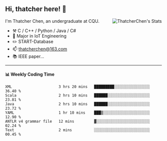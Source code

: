 ## Hi, thatcher here! :wave:

<img align="right" src="https://github-readme-stats.vercel.app/api?username=thatcherchen&title_color=333&text_color=777" alt="ThatcherChen's Stats" >

I'm Thatcher Chen, an undergraduate at CQU.

- :hammer_and_pick:  C / C++ / Python / Java / C# 
- :seedling:  Major in IoT Engineering
- :pencil2: START-Database
- :mailbox: thatcherchen@163.com
- :books: IEEE paper...

---

#### :bar_chart: Weekly Coding Time

<!--START_SECTION:waka-->

```text
XML                     3 hrs 20 mins   █████████░░░░░░░░░░░░░░░░   36.40 %
Scala                   2 hrs 10 mins   ██████░░░░░░░░░░░░░░░░░░░   23.81 %
Java                    2 hrs 10 mins   ██████░░░░░░░░░░░░░░░░░░░   23.72 %
YAML                    1 hr 10 mins    ███▒░░░░░░░░░░░░░░░░░░░░░   12.90 %
ANTLR v4 grammar file   12 mins         ▓░░░░░░░░░░░░░░░░░░░░░░░░   02.24 %
Text                    2 mins          ░░░░░░░░░░░░░░░░░░░░░░░░░   00.45 %
```

<!--END_SECTION:waka-->
